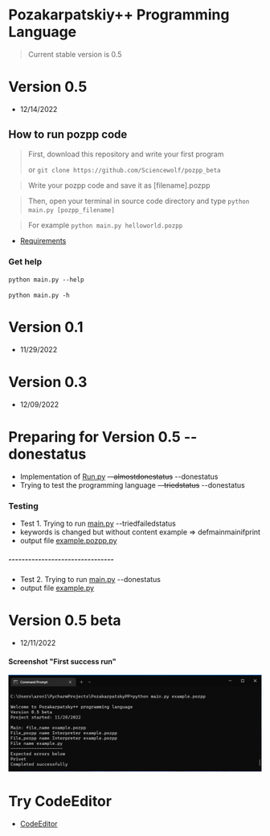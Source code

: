 # Pozakarpatskiy++ Programming Language
> Current stable version is 0.5
# Version 0.5
* 12/14/2022

## How to run pozpp code
> First, download this repository and write your first program
>
> or `git clone https://github.com/Sciencewolf/pozpp_beta`

> Write your pozpp code and save it as [filename].pozpp

> Then, open your terminal in source code directory and type 
`python main.py [pozpp_filename]`

> For example 
`python main.py helloworld.pozpp`
 
* [Requirements](https://github.com/Sciencewolf/pozpp_beta/blob/master/requirements.txt)

### Get help
`python main.py --help`

`python main.py -h`


# Version 0.1

* 11/29/2022 

# Version 0.3

* 12/09/2022

# Preparing for Version 0.5 --donestatus

* Implementation of [Run.py](https://github.com/Sciencewolf/pozpp_beta/blob/master/Run.py) ~~--almostdonestatus~~ --donestatus
* Trying to test the programming language ~~--triedstatus~~ --donestatus

### Testing
* Test 1. Trying to run [main.py](https://github.com/Sciencewolf/pozpp_beta/blob/master/main.py) --triedfailedstatus
* keywords is changed but without content example => defmainmainifprint
* output file [example.pozpp.py](https://github.com/Sciencewolf/pozpp_beta/blob/master/example.pozpp.py)
##### --------------------------------

* Test 2. Trying to run [main.py](https://github.com/Sciencewolf/pozpp_beta/blob/master/main.py)  --donestatus
* output file [example.py](https://github.com/Sciencewolf/pozpp_beta/blob/master/example.py)

# Version 0.5 beta
* 12/11/2022
#### Screenshot "First success run"
![first success run](screenshot.png)

# Try CodeEditor
* [CodeEditor](https://sciencewolf.github.io/CodeEditor/)
